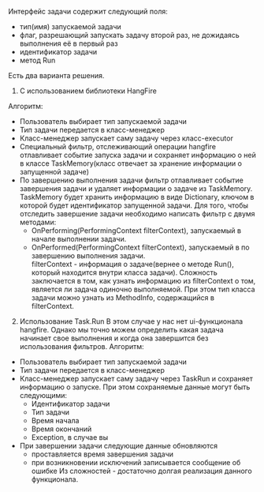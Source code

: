 Интерфейс задачи содержит следующий поля:
- тип(имя) запускаемой задачи
- флаг, разрешающий запускать задачу второй раз, не дожидаясь выполнения её в первый раз
- идентификатор задачи
- метод Run

Есть два варианта решения. 

1) С использованием библиотеки HangFire

Алгоритм:
- Пользователь выбирает тип запускаемой задачи
- Тип задачи передается в класс-менеджер
- Класс-менеджер запускает саму задачу через класс-executor
- Специальный фильтр, отслеживающий операции hangfire отлавливает событие запуска задачи и сохраняет информацию о ней в классе TaskMemory(класс отвечает за хранение информации о запущенной задаче)
- По завершению выполнения задачи фильтр отлавливает событие завершения задачи и удаляет информации о задаче из TaskMemory.
TaskMemory будет хранить информацию в виде Dictionary, ключом в которой будет идентификатор запущенной задачи.
Для того, чтобы отследить завершение задачи необходимо написать фильтр с двумя методами:
	- OnPerforming(PerformingContext filterContext), запускаемый в начале выполнении задачи.  
	- OnPerformed(PerformingContext filterContext), запускаемый в по завершению выполнения задачи.  
filterContext - информация о задаче(вернее о методе Run(), который находится внутри класса задачи).
Сложность заключается в том, как узнать информацию из filterContext о том, является ли задача одиночно выполняемой. При этом тип класса задачи можно узнать из MethodInfo, содержащийся в  filterContext. 
 
 2) Использование Task.Run
В этом случае у нас нет ui-функционала hangfire. Однако мы точно можем определить какая задача начинает свое выполнения и когда она завершится без использования фильтров.
Алгоритм:
- Пользователь выбирает тип запускаемой задачи
- Тип задачи передается в класс-менеджер
- Класс-менеджер запускает саму задачу через TaskRun и сохраняет информацию о запуске. При этом сохраняемые данные могут быть следующими:
	- Идентификатор задачи
	- Тип задачи
	- Время начала
	- Время окончаний
	- Exception, в случае вы
- При завершении задачи следующие данные обновляются 
	- проставляется время завершения задачи
	- при возникновении исключений записывается сообщение об ошибке
Из сложностей - достаточно долгая реализация данного функционала.
